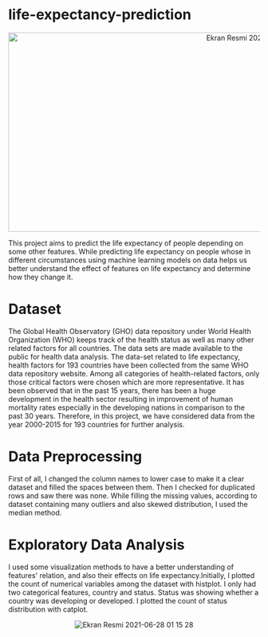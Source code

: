 # life-expectancy-prediction
<p align="center"> 
   <img width="1000" height="400" alt="Ekran Resmi 2021-06-28 01 15 28" src="https://user-images.githubusercontent.com/52889449/143092733-90e1665f-5de4-4eae-9fe6-6b7f4c462e2c.jpg">
</p>

This project aims to predict the life expectancy of people depending on some other features. While predicting life expectancy on people whose in different circumstances using machine learning models on data helps us better understand the effect of features on life expectancy and determine how they change it.

# Dataset

The Global Health Observatory (GHO) data repository under World Health Organization (WHO) keeps track of the health status as well as many other related factors for all countries. The data sets are made available to the public for health data analysis. The data-set related to life expectancy, health factors for 193 countries have been collected from the same WHO data repository website. Among all categories of health-related factors, only those critical factors were chosen which are more representative. It has been observed that in the past 15 years, there has been a huge development in the health sector resulting in improvement of human mortality rates especially in the developing nations in comparison to the past 30 years. Therefore, in this project, we have considered data from the year 2000-2015 for 193 countries for further analysis.

# Data Preprocessing

First of all, I changed the column names to lower case to make it a clear dataset and filled the spaces between them. Then I checked for duplicated rows and saw there was none. While filling the missing values, according to dataset containing many outliers and also skewed distribution, I used the median method.

# Exploratory Data Analysis

I used some visualization methods to have a better understanding of features' relation, and also their effects on life expectancy.Initially, I plotted the count of numerical variables among the dataset with histplot. I only had two categorical features, country and status. Status was showing whether a country was developing or developed. I plotted the count of status distribution with catplot.

<p align="center"> 
   <img alt="Ekran Resmi 2021-06-28 01 15 28" src="https://user-images.githubusercontent.com/87663976/143217634-99cb184b-1684-4c50-b22c-88733deeb62e.png">
</p>
